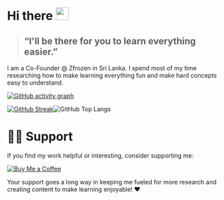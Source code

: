 # Hi there <img src="https://raw.githubusercontent.com/aemmadi/aemmadi/master/wave.gif" width="30px" height="30px">

> ## “I'll be there for you to learn everything easier.”

I am a Co-Founder @ Zfrozen in Sri Lanka. I spend most of my time researching how to make learning everything fun and make hard concepts easy to understand.

[![GitHub activity graph](https://github-readme-activity-graph.vercel.app/graph?username=dakshithadissanayaka&theme=redical&height=250&hide_title=false)](https://github.com/dakshithadissanayaka/github-readme-activity-graph)

[![GitHub Streak](https://streak-stats.demolab.com?user=dakshithadissanayaka&theme=algolia&hide_border=true&card_width=540px)](https://git.io/streak-stats)![GitHub Top Langs](https://api.githubtrends.io/user/svg/zfrozenmaster/langs?time_range=one_year&use_percent=True&include_private=True&loc_metric=changed&compact=True&theme=dark)
<!-- 
![Github Repo](https://api.githubtrends.io/user/svg/zfrozenmaster/repos?time_range=one_year&include_private=true&group=private&loc_metric=changed&theme=dark)

![Metrics](/github-metrics.svg)
-->

<!-- 
[![Dakshitha's GitHub stats](https://github-readme-stats.vercel.app/api?username=dakshithadissanayaka&icons=true&theme=chartreuse-dark&show=reviews,discussions_started,discussions_answered,prs_merged,prs_merged_percentage&number_format=long&include_all_commits=true&show_icons=true&token=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)](https://github.com/dakshithadissanayaka/github-readme-stats)

[![Top Languages](https://github-readme-stats.vercel.app/api/top-langs/?username=dakshithadissanayaka&layout=compact&theme=chartreuse-dark&card_width=467&token=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)](https://github.com/dakshithadissanayaka/github-readme-stats)
-->
# 🙋‍♂️ Support

If you find my work helpful or interesting, consider supporting me:

[![Buy Me a Coffee](https://img.shields.io/badge/Buy%20Me%20a%20Coffee-donate-purple?logo=buy-me-a-coffee)](https://buymeacoffee.com/yourusername)

Your support goes a long way in keeping me fueled for more research and creating content to make learning enjoyable! ❤️
